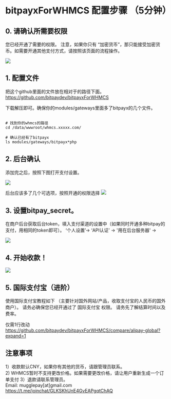 # bitpayxForWHMCS 配置步骤 （5分钟）

## 0. 请确认所需要权限

您已经开通了需要的权限。
注意，如果你只有 “加密货币”，那只能接受加密货币。如需要开通其他支付方式，请按照该页面的流程操作。

<img src="https://cdn.mugglepay.com/docs/whmcs/permission.png" />


## 1. 配置文件
把这个github里面的文件放在相对于的路径下面。
https://github.com/bitpaydev/bitpayxForWHMCS

下载解压即可。确保你的modules/gateways里面多了bitpayx的几个文件。



```

# 找到你的whmcs的路径
cd /data/wwwroot/whmcs.xxxxx.com/

# 确认已经有了bitpayx
ls modules/gateways/bitpayx*php

```


## 2. 后台确认
添加完之后，按照下图打开支付设置。

<img src="https://cdn.mugglepay.com/docs/whmcs/whmcs-settings.png" />

后台应该多了几个可选项，按照开通的权限选择
<img src="https://cdn.mugglepay.com/docs/whmcs/whmcs-select-payment.png" />

## 3. 设置bitpay_secret。
在商户后台获取后台token，填入支付渠道的设置中（如果同时开通多种bitpay的支付，用相同的token即可）。
‘个人设置’-> ‘API认证’ -> '用在后台服务器' ->

<img src="https://cdn.mugglepay.com/docs/whmcs/getapi.png" />


## 4. 开始收款！
<img src="https://cdn.mugglepay.com/docs/whmcs/whmcs-user.png" />



## 5. 国际支付宝（进阶）

使用国际支付宝教程如下 （主要针对国外网站/产品，收取支付宝的人民币的国外商户）。
请务必确保您已经开通过了 国际支付宝 权限。 请务先了解结算时间以及费率。

仅需1行改动 
https://github.com/bitpaydev/bitpayxForWHMCS/compare/alipay-global?expand=1

## 注意事项
1）收款默认CNY，如果你有其他的货币，请跟管理员联系。<br />
2) WHMCS暂时不支持更改价格。如果需要更改价格，请让用户重新生成一个订单支付
3）退款请联系管理员。<br />
Email: mugglepay[at]gmail.com
https://t.me/joinchat/GLKSKhUnE4GvEAPgqtChAQ

